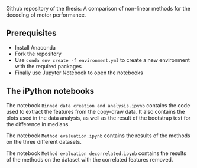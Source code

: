 Github repository of the thesis: A comparison of non-linear methods for the decoding of motor performance.

## Prerequisites
 - Install Anaconda
 - Fork the repository
 - Use `conda env create -f environment.yml` to create a new environment with the required packages
 - Finally use Jupyter Notebook to open the notebooks

## The iPython notebooks
The notebook `Binned data creation and analysis.ipynb` contains the code used to extract the features from the copy-draw data. It also contains the plots used in the data analysis, as well as the result of the bootstrap test for the difference in medians.

The notebook `Method evaluation.ipynb` contains the results of the methods on the three different datasets. 

The notebook `Method evaluation decorrelated.ipynb` contains the results of the methods on the dataset with the correlated features removed.
